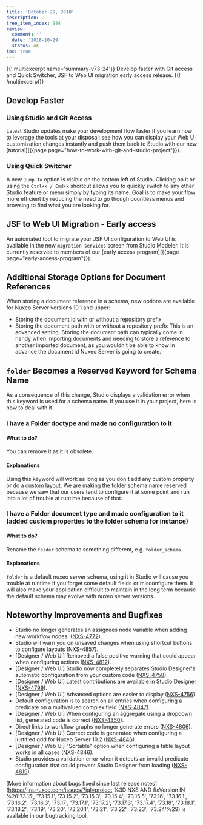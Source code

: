 ```yaml
---
title: 'October 29, 2018'
description: .
tree_item_index: 984
review:
  comment: ''
  date: '2018-10-29'
  status: ok
toc: true
---
```


{{! multiexcerpt name='summary-v73-24'}}
Develop faster with Git access and Quick Switcher, JSF to Web UI migration early access release.
{{! /multiexcerpt}}

## Develop Faster
### Using Studio and Git Access
Latest Studio updates make your development flow faster if you learn how to leverage the tools at your disposal: see how you can display your Web UI customization changes instantly and push them back to Studio with our new [tutorial]({{page page="how-to-work-with-git-and-studio-project"}}).

### Using Quick Switcher
A new `Jump To` option is visible on the bottom left of Studio. Clicking on it or using the `Ctrl+k / Cmd+k` shortcut allows you to quickly switch to any other Studio feature or menu simply by typing its name. Goal is to make your flow more efficient by reducing the need to go though countless menus and browsing to find what you are looking for.

## JSF to Web UI Migration - Early access
An automated tool to migrate your JSF UI configuration to Web UI is available in the new `migration services` screen from Studio Modeler. It is currently reserved to members of our [early access program]({{page page="early-access-program"}}).

## Additional Storage Options for Document References
When storing a document reference in a schema, new options are available for Nuxeo Server versions 10.1 and upper:
- Storing the document id with or without a repository prefix
- Storing the document path with or without a repository prefix
This is an advanced setting. Storing the document path can typically come in handy when importing documents and needing to store a reference to another imported document, as you wouldn't be able to know in advance the document id Nuxeo Server is going to create.

## `folder` Becomes a Reserved Keyword for Schema Name

As a consequence of this change, Studio displays a validation error when this keyword is used for a schema name. If you use it in your project, here is how to deal with it.

### I have a Folder doctype and made no configuration to it
#### What to do?
You can remove it as it is obsolete.

#### Explanations
Using this keyword will work as long as you don't add any custom property or do a custom layout. We are making the folder schema name reserved because we saw that our users tend to configure it at some point and run into a lot of trouble at runtime because of that.

### I have a Folder document type and made configuration to it (added custom properties to the folder schema for instance)
#### What to do?
Rename the `folder` schema to something different, e.g. `folder_schema`.

#### Explanations
`folder` is a default nuxeo server schema, using it in Studio will cause you trouble at runtime if you forget some default fields or misconfigure them. It will also make your application difficult to maintain in the long term because the default schema may evolve with nuxeo server versions.

## Noteworthy Improvements and Bugfixes
- Studio no longer generates an assignees node variable when adding new workflow nodes. ([NXS-4772](https://jira.nuxeo.com/browse/NXS-4772)).
- Studio will warn you on unsaved changes when using shortcut buttons to configure layouts ([NXS-4857](https://jira.nuxeo.com/browse/NXS-4857)).
- [Designer / Web UI] Removed a false positive warning that could appear when configuring actions ([NXS-4812](https://jira.nuxeo.com/browse/NXS-4812)).
- [Designer / Web UI] Studio now completely separates Studio Designer's automatic configuration from your custom code  ([NXS-4758](https://jira.nuxeo.com/browse/NXS-4758)).
- [Designer / Web UI] Latest contributions are available in Studio Designer ([NXS-4799](https://jira.nuxeo.com/browse/NXS-4799)).
- [Designer / Web UI] Advanced options are easier to display ([NXS-4756](https://jira.nuxeo.com/browse/NXS-4756)).
- Default configuration is to search on all entries when configuring a predicate on a multivalued complex field  ([NXS-4847](https://jira.nuxeo.com/browse/NXS-4847)).
- [Designer / Web UI] When configuring an aggregate using a dropdown list, generated code is correct  ([NXS-4350](https://jira.nuxeo.com/browse/NXS-4350)).
- Direct links to workflow graphs no longer generate errors ([NXS-4806](https://jira.nuxeo.com/browse/NXS-4806)).
- [Designer / Web UI] Correct code is generated when configuring a justified grid for Nuxeo Server 10.2 ([NXS-4846](https://jira.nuxeo.com/browse/NXS-4846)).
- [Designer / Web UI] "Sortable" option when configuring a table layout works in all cases  ([NXS-4846](https://jira.nuxeo.com/browse/NXS-4846)).
- Studio provides a validation error when it detects an invalid predicate configuration that could prevent Studio Designer from loading ([NXS-4819](https://jira.nuxeo.com/browse/NXS-4819)).

[More information about bugs fixed since last release notes](https://jira.nuxeo.com/issues/?jql=project %3D NXS AND fixVersion IN %28'73.15', '73.15.1', '73.15.2', '73.15.3', '73.15.4', '73.15.5', '73.16', '73.16.1', '73.16.2', '73.16.3', '73.17', '73.17.1', '73.17.2', '73.17.3', '73.17.4', '73.18', '73.18.1', '73.18.2', '73.19', '73.20', '73.20.1', '73.21', '73.22', '73.23', '73.24'%29) is available in our bugtracking tool.
